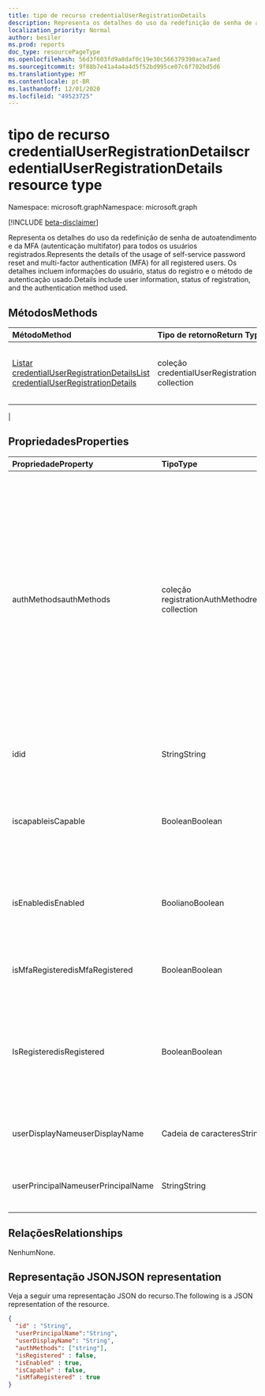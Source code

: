 ```yaml
---
title: tipo de recurso credentialUserRegistrationDetails
description: Representa os detalhes do uso da redefinição de senha de autoatendimento e da MFA (autenticação multifator) para todos os usuários registrados.
localization_priority: Normal
author: besiler
ms.prod: reports
doc_type: resourcePageType
ms.openlocfilehash: 56d3f603fd9a8daf0c19e30c566379390aca7aed
ms.sourcegitcommit: 9f88b7e41a4a4a4d5f52bd995ce07c6f702bd5d6
ms.translationtype: MT
ms.contentlocale: pt-BR
ms.lasthandoff: 12/01/2020
ms.locfileid: "49523725"
---
```

# <a name="credentialuserregistrationdetails-resource-type"></a><span data-ttu-id="e05b2-103">tipo de recurso credentialUserRegistrationDetails</span><span class="sxs-lookup"><span data-stu-id="e05b2-103">credentialUserRegistrationDetails resource type</span></span>

<span data-ttu-id="e05b2-104">Namespace: microsoft.graph</span><span class="sxs-lookup"><span data-stu-id="e05b2-104">Namespace: microsoft.graph</span></span>

[!INCLUDE [beta-disclaimer](../../includes/beta-disclaimer.md)]

<span data-ttu-id="e05b2-105">Representa os detalhes do uso da redefinição de senha de autoatendimento e da MFA (autenticação multifator) para todos os usuários registrados.</span><span class="sxs-lookup"><span data-stu-id="e05b2-105">Represents the details of the usage of self-service password reset and multi-factor authentication (MFA) for all registered users.</span></span> <span data-ttu-id="e05b2-106">Os detalhes incluem informações do usuário, status do registro e o método de autenticação usado.</span><span class="sxs-lookup"><span data-stu-id="e05b2-106">Details include user information, status of registration, and the authentication method used.</span></span>

## <a name="methods"></a><span data-ttu-id="e05b2-107">Métodos</span><span class="sxs-lookup"><span data-stu-id="e05b2-107">Methods</span></span>

| <span data-ttu-id="e05b2-108">Método</span><span class="sxs-lookup"><span data-stu-id="e05b2-108">Method</span></span>       | <span data-ttu-id="e05b2-109">Tipo de retorno</span><span class="sxs-lookup"><span data-stu-id="e05b2-109">Return Type</span></span> | <span data-ttu-id="e05b2-110">Descrição</span><span class="sxs-lookup"><span data-stu-id="e05b2-110">Description</span></span> |
|:-------------|:------------|:------------|
| [<span data-ttu-id="e05b2-111">Listar credentialUserRegistrationDetails</span><span class="sxs-lookup"><span data-stu-id="e05b2-111">List credentialUserRegistrationDetails</span></span>](../api/reportroot-list-credentialuserregistrationdetails.md) | <span data-ttu-id="e05b2-112">coleção credentialUserRegistrationDetails</span><span class="sxs-lookup"><span data-stu-id="e05b2-112">credentialUserRegistrationDetails collection</span></span> | <span data-ttu-id="e05b2-113">Obter uma lista de objetos [credentialUserRegistrationDetails](../resources/credentialuserregistrationdetails.md) para um determinado locatário.</span><span class="sxs-lookup"><span data-stu-id="e05b2-113">Get a list of [credentialUserRegistrationDetails](../resources/credentialuserregistrationdetails.md) objects for a given tenant.</span></span>
 |

## <a name="properties"></a><span data-ttu-id="e05b2-114">Propriedades</span><span class="sxs-lookup"><span data-stu-id="e05b2-114">Properties</span></span>

| <span data-ttu-id="e05b2-115">Propriedade</span><span class="sxs-lookup"><span data-stu-id="e05b2-115">Property</span></span>     | <span data-ttu-id="e05b2-116">Tipo</span><span class="sxs-lookup"><span data-stu-id="e05b2-116">Type</span></span>        | <span data-ttu-id="e05b2-117">Descrição</span><span class="sxs-lookup"><span data-stu-id="e05b2-117">Description</span></span> |
|:-------------|:------------|:------------|
| <span data-ttu-id="e05b2-118">authMethods</span><span class="sxs-lookup"><span data-stu-id="e05b2-118">authMethods</span></span> | <span data-ttu-id="e05b2-119">coleção registrationAuthMethod</span><span class="sxs-lookup"><span data-stu-id="e05b2-119">registrationAuthMethod collection</span></span> | <span data-ttu-id="e05b2-120">Representa o método de autenticação que o usuário registrou.</span><span class="sxs-lookup"><span data-stu-id="e05b2-120">Represents the authentication method that the user has registered.</span></span> <span data-ttu-id="e05b2-121">Os valores possíveis são: `email` , `mobilePhone` , `officePhone` , `securityQuestion` (usado somente para redefinição de senha de autoatendimento),, `appNotification` `appCode` e `alternateMobilePhone` (com suporte apenas no registro).</span><span class="sxs-lookup"><span data-stu-id="e05b2-121">Possible values are: `email`, `mobilePhone`, `officePhone`, `securityQuestion` (only used for self-service password reset), `appNotification`, `appCode`, and `alternateMobilePhone` (supported only in registration).</span></span> |
| <span data-ttu-id="e05b2-122">id</span><span class="sxs-lookup"><span data-stu-id="e05b2-122">id</span></span> | <span data-ttu-id="e05b2-123">String</span><span class="sxs-lookup"><span data-stu-id="e05b2-123">String</span></span> | <span data-ttu-id="e05b2-124">O identificador exclusivo da atividade.</span><span class="sxs-lookup"><span data-stu-id="e05b2-124">The unique identifier for the activity.</span></span> <span data-ttu-id="e05b2-125">Somente leitura.</span><span class="sxs-lookup"><span data-stu-id="e05b2-125">Read-only.</span></span>|
| <span data-ttu-id="e05b2-126">iscapable</span><span class="sxs-lookup"><span data-stu-id="e05b2-126">isCapable</span></span> | <span data-ttu-id="e05b2-127">Boolean</span><span class="sxs-lookup"><span data-stu-id="e05b2-127">Boolean</span></span> | <span data-ttu-id="e05b2-128">Indica se o usuário está pronto para executar a redefinição de senha de autoatendimento ou a MFA.</span><span class="sxs-lookup"><span data-stu-id="e05b2-128">Indicates whether the user is ready to perform self-service password reset or MFA.</span></span> |
| <span data-ttu-id="e05b2-129">isEnabled</span><span class="sxs-lookup"><span data-stu-id="e05b2-129">isEnabled</span></span> | <span data-ttu-id="e05b2-130">Booliano</span><span class="sxs-lookup"><span data-stu-id="e05b2-130">Boolean</span></span> | <span data-ttu-id="e05b2-131">Indiciates se o usuário está habilitado para executar redefinição de senha de autoatendimento.</span><span class="sxs-lookup"><span data-stu-id="e05b2-131">Indiciates whether the user enabled to perform self-service password reset.</span></span> |
| <span data-ttu-id="e05b2-132">isMfaRegistered</span><span class="sxs-lookup"><span data-stu-id="e05b2-132">isMfaRegistered</span></span> | <span data-ttu-id="e05b2-133">Boolean</span><span class="sxs-lookup"><span data-stu-id="e05b2-133">Boolean</span></span> | <span data-ttu-id="e05b2-134">Indiciates se o usuário está registrado para MFA.</span><span class="sxs-lookup"><span data-stu-id="e05b2-134">Indiciates whether the user is registered for MFA.</span></span> |
| <span data-ttu-id="e05b2-135">IsRegistered</span><span class="sxs-lookup"><span data-stu-id="e05b2-135">isRegistered</span></span> | <span data-ttu-id="e05b2-136">Boolean</span><span class="sxs-lookup"><span data-stu-id="e05b2-136">Boolean</span></span> | <span data-ttu-id="e05b2-137">Indica se o usuário registrou todos os métodos de autenticação para redefinição de senha de autoatendimento.</span><span class="sxs-lookup"><span data-stu-id="e05b2-137">Indicates whether the user has registered any authentication methods for self-service password reset.</span></span> |
| <span data-ttu-id="e05b2-138">userDisplayName</span><span class="sxs-lookup"><span data-stu-id="e05b2-138">userDisplayName</span></span> | <span data-ttu-id="e05b2-139">Cadeia de caracteres</span><span class="sxs-lookup"><span data-stu-id="e05b2-139">String</span></span> | <span data-ttu-id="e05b2-140">Fornece o nome de usuário do usuário correspondente.</span><span class="sxs-lookup"><span data-stu-id="e05b2-140">Provides the user name of the corresponding user.</span></span> |
| <span data-ttu-id="e05b2-141">userPrincipalName</span><span class="sxs-lookup"><span data-stu-id="e05b2-141">userPrincipalName</span></span> | <span data-ttu-id="e05b2-142">String</span><span class="sxs-lookup"><span data-stu-id="e05b2-142">String</span></span> | <span data-ttu-id="e05b2-143">Fornece o nome principal de usuário do usuário correspondente.</span><span class="sxs-lookup"><span data-stu-id="e05b2-143">Provides the user principal name of the corresponding user.</span></span> |

## <a name="relationships"></a><span data-ttu-id="e05b2-144">Relações</span><span class="sxs-lookup"><span data-stu-id="e05b2-144">Relationships</span></span>

<span data-ttu-id="e05b2-145">Nenhum</span><span class="sxs-lookup"><span data-stu-id="e05b2-145">None.</span></span>

## <a name="json-representation"></a><span data-ttu-id="e05b2-146">Representação JSON</span><span class="sxs-lookup"><span data-stu-id="e05b2-146">JSON representation</span></span>

<span data-ttu-id="e05b2-147">Veja a seguir uma representação JSON do recurso.</span><span class="sxs-lookup"><span data-stu-id="e05b2-147">The following is a JSON representation of the resource.</span></span>

<!-- {
  "blockType": "resource",
  "optionalProperties": [

  ],
  "@odata.type": "microsoft.graph.credentialUserRegistrationDetails",
  "baseType": "",
  "keyProperty": "id"
}-->

```json
{
  "id" : "String",
  "userPrincipalName":"String",
  "userDisplayName": "String",
  "authMethods": ["string"],
  "isRegistered" : false,
  "isEnabled" : true,
  "isCapable" : false,
  "isMfaRegistered" : true
}
```

<!-- uuid: 16cd6b66-4b1a-43a1-adaf-3a886856ed98
2019-02-04 14:57:30 UTC -->
<!-- {
  "type": "#page.annotation",
  "description": "credentialUserRegistrationDetails resource",
  "keywords": "",
  "section": "documentation",
  "tocPath": ""
}-->


